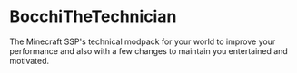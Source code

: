 # BocchiTheTechnician
The Minecraft SSP's technical modpack for your world to improve your performance and also with a few changes to maintain you entertained and motivated.
